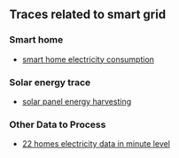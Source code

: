 ## Traces related to smart grid

### Smart home
- [smart home electricity consumption](./smart-home)


### Solar energy trace
- [solar panel energy harvesting](./solarTrace)

### Other Data to Process
- [22 homes electricity data in minute level](http://discover.ukdataservice.ac.uk/catalogue/?sn=6583)
